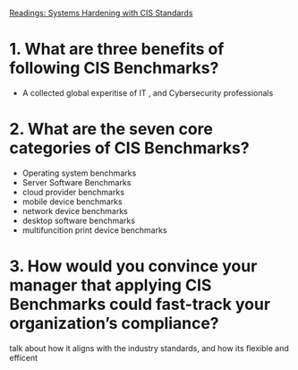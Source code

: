 [Readings: Systems Hardening with CIS Standards](https://www.ibm.com/cloud/learn/cis-benchmarks)


# 1. What are three benefits of following CIS Benchmarks?
- A collected global experitise of IT , and Cybersecurity professionals

# 2. What are the seven core categories of CIS Benchmarks?
- Operating system benchmarks
- Server Software Benchmarks
- cloud provider benchmarks
- mobile device benchmarks
- network device benchmarks
- desktop software benchmarks
- multifuncition print device benchmarks 

# 3. How would you convince your manager that applying CIS Benchmarks could fast-track your organization’s compliance?

talk about how it aligns with the industry standards, and how its flexible and efficent 